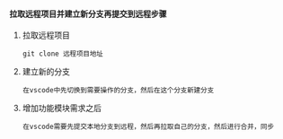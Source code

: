 #### 拉取远程项目并建立新分支再提交到远程步骤

1. 拉取远程项目

   ```
   git clone 远程项目地址
   ```

2. 建立新的分支

   ```
   在vscode中先切换到需要操作的分支，然后在这个分支新建分支
   ```

3. 增加功能模块需求之后

   ```
   在vscode需要先提交本地分支到远程，然后再拉取自己的分支，然后进行合并，同步
   ```

   